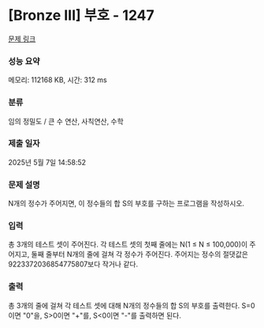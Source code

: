 # [Bronze III] 부호 - 1247 

[문제 링크](https://www.acmicpc.net/problem/1247) 

### 성능 요약

메모리: 112168 KB, 시간: 312 ms

### 분류

임의 정밀도 / 큰 수 연산, 사칙연산, 수학

### 제출 일자

2025년 5월 7일 14:58:52

### 문제 설명

<p>N개의 정수가 주어지면, 이 정수들의 합 S의 부호를 구하는 프로그램을 작성하시오.</p>

### 입력 

 <p>총 3개의 테스트 셋이 주어진다. 각 테스트 셋의 첫째 줄에는 N(1 ≤ N ≤ 100,000)이 주어지고, 둘째 줄부터 N개의 줄에 걸쳐 각 정수가 주어진다. 주어지는 정수의 절댓값은 9223372036854775807보다 작거나 같다.</p>

### 출력 

 <p>총 3개의 줄에 걸쳐 각 테스트 셋에 대해 N개의 정수들의 합 S의 부호를 출력한다. S=0이면 "0"을, S>0이면 "+"를, S<0이면 "-"를 출력하면 된다.</p>

